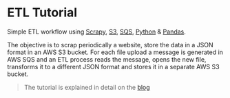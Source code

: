# ETL Tutorial

Simple ETL workflow using [Scrapy], [S3], [SQS], [Python] & [Pandas].

[Scrapy]: https://scrapy.org/
[S3]: https://aws.amazon.com/s3/
[SQS]: https://aws.amazon.com/sqs/
[Python]: https://www.python.org/
[Pandas]: https://pandas.pydata.org/

The objective is to scrap periodically a website, store the data in a JSON format in an AWS S3 bucket. For each file upload a message is generated in AWS SQS and an ETL process reads the message, opens the new file, transforms it to a different JSON format and stores it in a separate AWS S3 bucket.

> The tutorial is explained in detail on the [blog](https://codingholygrail.com)

